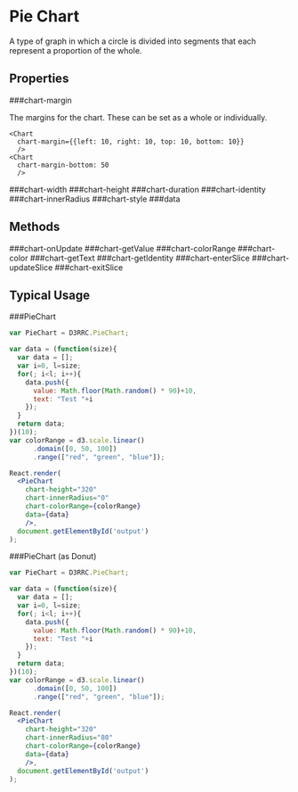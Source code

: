 Pie Chart
==========

A type of graph in which a circle is divided into segments that each represent a proportion of the whole.

Properties
---

###chart-margin

The margins for the chart.  These can be set as a whole or individually.

```
<Chart
  chart-margin={{left: 10, right: 10, top: 10, bottom: 10}}
  />
<Chart
  chart-margin-bottom: 50
  />
```

###chart-width
###chart-height
###chart-duration
###chart-identity
###chart-innerRadius
###chart-style
###data

Methods
---

###chart-onUpdate
###chart-getValue
###chart-colorRange
###chart-color
###chart-getText
###chart-getIdentity
###chart-enterSlice
###chart-updateSlice
###chart-exitSlice

Typical Usage
---

###PieChart

```jsx
var PieChart = D3RRC.PieChart;

var data = (function(size){
  var data = [];
  var i=0, l=size;
  for(; i<l; i++){
    data.push({
      value: Math.floor(Math.random() * 90)+10,
      text: "Test "+i
    });
  }
  return data;
})(10);
var colorRange = d3.scale.linear()
      .domain([0, 50, 100])
      .range(["red", "green", "blue"]);

React.render(
  <PieChart
    chart-height="320"
    chart-innerRadius="0"
    chart-colorRange={colorRange}
    data={data}
    />,
  document.getElementById('output')
);
```

###PieChart (as Donut)

```jsx
var PieChart = D3RRC.PieChart;

var data = (function(size){
  var data = [];
  var i=0, l=size;
  for(; i<l; i++){
    data.push({
      value: Math.floor(Math.random() * 90)+10,
      text: "Test "+i
    });
  }
  return data;
})(10);
var colorRange = d3.scale.linear()
      .domain([0, 50, 100])
      .range(["red", "green", "blue"]);

React.render(
  <PieChart
    chart-height="320"
    chart-innerRadius="80"
    chart-colorRange={colorRange}
    data={data}
    />,
  document.getElementById('output')
);
```
